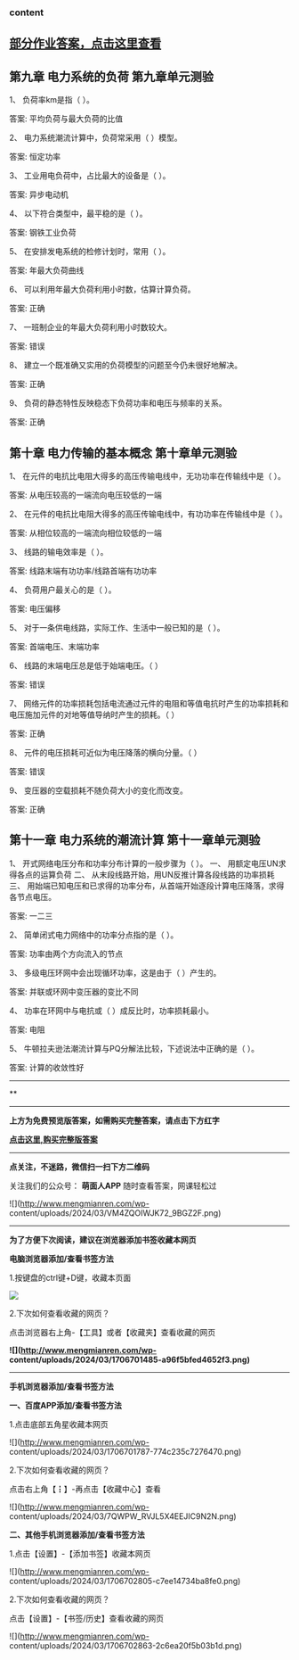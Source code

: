 ### content

## [部分作业答案，点击这里查看](http://mooc.mengmianren.com/mooc/332080.html)

## 第九章 电力系统的负荷 第九章单元测验

1、 负荷率km是指（ ）。

答案: 平均负荷与最大负荷的比值  

2、 电力系统潮流计算中，负荷常采用（ ）模型。

答案: 恒定功率

3、 工业用电负荷中，占比最大的设备是（ ）。

答案: 异步电动机

4、 以下符合类型中，最平稳的是（ ）。

答案: 钢铁工业负荷

5、 在安排发电系统的检修计划时，常用（ ）。

答案: 年最大负荷曲线

6、 可以利用年最大负荷利用小时数，估算计算负荷。

答案: 正确

7、 一班制企业的年最大负荷利用小时数较大。

答案: 错误

8、 建立一个既准确又实用的负荷模型的问题至今仍未很好地解决。

答案: 正确

9、 负荷的静态特性反映稳态下负荷功率和电压与频率的关系。

答案: 正确

##

## 第十章 电力传输的基本概念 第十章单元测验

1、 在元件的电抗比电阻大得多的高压传输电线中，无功功率在传输线中是（ ）。

答案: 从电压较高的一端流向电压较低的一端

2、 在元件的电抗比电阻大得多的高压传输电线中，有功功率在传输线中是（ ）。

答案: 从相位较高的一端流向相位较低的一端

3、 线路的输电效率是（ ）。

答案: 线路末端有功功率/线路首端有功功率

4、 负荷用户最关心的是（ ）。

答案: 电压偏移

5、 对于一条供电线路，实际工作、生活中一般已知的是（ ）。

答案: 首端电压、末端功率

6、 线路的末端电压总是低于始端电压。（ ）

答案: 错误

7、 网络元件的功率损耗包括电流通过元件的电阻和等值电抗时产生的功率损耗和电压施加元件的对地等值导纳时产生的损耗。（ ）

答案: 正确

8、 元件的电压损耗可近似为电压降落的横向分量。（ ）

答案: 错误

9、 变压器的空载损耗不随负荷大小的变化而改变。

答案: 正确

##

## 第十一章 电力系统的潮流计算 第十一章单元测验

1、 开式网络电压分布和功率分布计算的一般步骤为（ ）。 一、 用额定电压UN求得各点的运算负荷 二、 从末段线路开始，用UN反推计算各段线路的功率损耗
三、 用始端已知电压和已求得的功率分布，从首端开始逐段计算电压降落，求得各节点电压。

答案: 一二三

2、 简单闭式电力网络中的功率分点指的是（ ）。

答案: 功率由两个方向流入的节点

3、 多级电压环网中会出现循环功率，这是由于（ ）产生的。

答案: 并联或环网中变压器的变比不同

4、 功率在环网中与电抗或（ ）成反比时，功率损耗最小。

答案: 电阻

5、 牛顿拉夫逊法潮流计算与PQ分解法比较，下述说法中正确的是（ ）。

答案: 计算的收敛性好

* * *

**

* * *

**上方为免费预览版答案，如需购买完整答案，请点击下方红字**

[**点击这里,购买完整版答案**](http://mooc.mengmianren.com/mooc/55537.html)

* * *

**点关注，不迷路，微信扫一扫下方二维码**

关注我们的公众号： **萌面人APP** 随时查看答案，网课轻松过

![](http://www.mengmianren.com/wp-
content/uploads/2024/03/VM4ZQOIWJK72_9BGZ2F.png)

* * *

**为了方便下次阅读，建议在浏览器添加书签收藏本网页**

**电脑浏览器添加/查看书签方法**

1.按键盘的ctrl键+D键，收藏本页面

![](http://www.mengmianren.com/wp-content/uploads/2024/03/AF9T_JKKHAJN.png)

2.下次如何查看收藏的网页？

点击浏览器右上角-【工具】或者【收藏夹】查看收藏的网页

**![](http://www.mengmianren.com/wp-
content/uploads/2024/03/1706701485-a96f5bfed4652f3.png)**

* * *

**手机浏览器添加/查看书签方法**

**一、百度APP添加/查看书签方法**

1.点击底部五角星收藏本网页

![](http://www.mengmianren.com/wp-
content/uploads/2024/03/1706701787-774c235c7276470.png)

2.下次如何查看收藏的网页？

点击右上角【┇】-再点击【收藏中心】查看

![](http://www.mengmianren.com/wp-
content/uploads/2024/03/7QWPW_RVJL5X4EEJIC9N2N.png)

**二、其他手机浏览器添加/查看书签方法**

1.点击【设置】-【添加书签】收藏本网页

![](http://www.mengmianren.com/wp-
content/uploads/2024/03/1706702805-c7ee14734ba8fe0.png)

2.下次如何查看收藏的网页？

点击【设置】-【书签/历史】查看收藏的网页

![](http://www.mengmianren.com/wp-
content/uploads/2024/03/1706702863-2c6ea20f5b03b1d.png)

